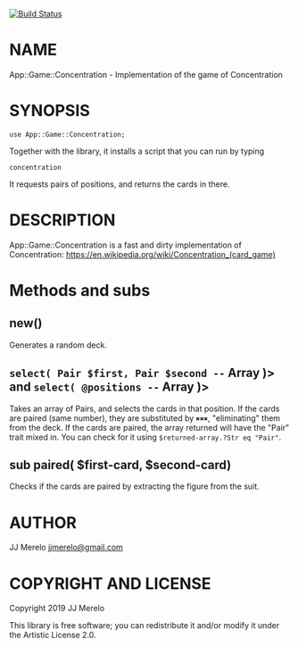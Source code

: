 [![Build Status](https://travis-ci.com/JJ/p6-app-concentration.svg?branch=master)](https://travis-ci.com/JJ/p6-app-concentration)

NAME
====

App::Game::Concentration - Implementation of the game of Concentration

SYNOPSIS
========

```perl6
use App::Game::Concentration;
```

Together with the library, it installs a script that you can run by
typing 

    concentration
    
It requests pairs of positions, and returns the cards in there. 

DESCRIPTION
===========

App::Game::Concentration is a fast and dirty implementation of Concentration: https://en.wikipedia.org/wiki/Concentration_(card_game)

Methods and subs
================

new()
-----

Generates a random deck.

`select( Pair $first, Pair $second --` Array )> and `select( @positions --` Array )>
------------------------------------------------------------------------------------

Takes an array of Pairs, and selects the cards in that position. If the cards are paired (same number), they are substituted by `✖✖✖`, "eliminating" them from the deck. If the cards are paired, the array returned will have the "Pair" trait mixed in. You can check for it using `$returned-array.?Str eq "Pair"`.

sub paired( $first-card, $second-card)
--------------------------------------

Checks if the cards are paired by extracting the figure from the suit.

AUTHOR
======

JJ Merelo <jjmerelo@gmail.com>

COPYRIGHT AND LICENSE
=====================

Copyright 2019 JJ Merelo

This library is free software; you can redistribute it and/or modify it under the Artistic License 2.0.

